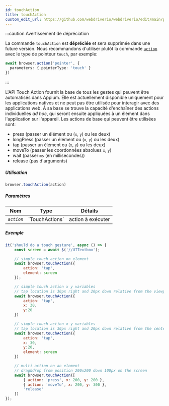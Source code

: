 ```yaml
---
id: touchAction
title: touchAction
custom_edit_url: https://github.com/webdriverio/webdriverio/edit/main/packages/webdriverio/src/commands/browser/touchAction.ts
---
```


:::caution Avertissement de dépréciation

La commande `touchAction` est __dépréciée__ et sera supprimée dans une future version.
Nous recommandons d'utiliser plutôt la commande [`action`](/docs/api/browser/action) avec
le type de pointeur `touch`, par exemple:

```ts
await browser.action('pointer', {
  parameters: { pointerType: 'touch' }
})
```

:::

L'API Touch Action fournit la base de tous les gestes qui peuvent être automatisés dans Appium.
Elle est actuellement disponible uniquement pour les applications natives et ne peut pas être utilisée pour interagir avec des applications web.
À sa base se trouve la capacité d'enchaîner des actions individuelles _ad hoc_, qui seront ensuite
appliquées à un élément dans l'application sur l'appareil. Les actions de base qui peuvent être utilisées sont:

- press (passer un élément ou (`x`, `y`) ou les deux)
- longPress (passer un élément ou (`x`, `y`) ou les deux)
- tap (passer un élément ou (`x`, `y`) ou les deux)
- moveTo (passer les coordonnées absolues `x`, `y`)
- wait (passer `ms` (en millisecondes))
- release (pas d'arguments)

##### Utilisation

```js
browser.touchAction(action)
```

##### Paramètres

<table>
  <thead>
    <tr>
      <th>Nom</th><th>Type</th><th>Détails</th>
    </tr>
  </thead>
  <tbody>
    <tr>
      <td><code><var>action</var></code></td>
      <td>`TouchActions`</td>
      <td>action à exécuter</td>
    </tr>
  </tbody>
</table>

##### Exemple

```js title="touchAction.js"
it('should do a touch gesture', async () => {
    const screen = await $('//UITextbox');

    // simple touch action on element
    await browser.touchAction({
        action: 'tap',
        element: screen
    });

    // simple touch action x y variables
    // tap location is 30px right and 20px down relative from the viewport
    await browser.touchAction({
        action: 'tap',
        x: 30,
        y:20
    })

    // simple touch action x y variables
    // tap location is 30px right and 20px down relative from the center of the element
    await browser.touchAction({
        action: 'tap',
        x: 30,
        y:20,
        element: screen
    })

    // multi action on an element
    // drag&drop from position 200x200 down 100px on the screen
    await browser.touchAction([
        { action: 'press', x: 200, y: 200 },
        { action: 'moveTo', x: 200, y: 300 },
        'release'
    ])
});
```